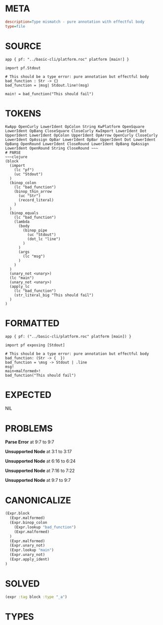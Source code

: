 # META
~~~ini
description=Type mismatch - pure annotation with effectful body
type=file
~~~
# SOURCE
~~~roc
app { pf: "../basic-cli/platform.roc" platform [main!] }

import pf.Stdout

# This should be a type error: pure annotation but effectful body
bad_function : Str -> {}
bad_function = |msg| Stdout.line!(msg)

main! = bad_function("This should fail")
~~~
# TOKENS
~~~text
KwApp OpenCurly LowerIdent OpColon String KwPlatform OpenSquare LowerIdent OpBang CloseSquare CloseCurly KwImport LowerIdent Dot UpperIdent LowerIdent OpColon UpperIdent OpArrow OpenCurly CloseCurly LowerIdent OpAssign OpBar LowerIdent OpBar UpperIdent Dot LowerIdent OpBang OpenRound LowerIdent CloseRound LowerIdent OpBang OpAssign LowerIdent OpenRound String CloseRound ~~~
# PARSE
~~~clojure
(block
  (import
    (lc "pf")
    (uc "Stdout")
  )
  (binop_colon
    (lc "bad_function")
    (binop_thin_arrow
      (uc "Str")
      (record_literal)
    )
  )
  (binop_equals
    (lc "bad_function")
    (lambda
      (body
        (binop_pipe
          (uc "Stdout")
          (dot_lc "line")
        )
      )
      (args
        (lc "msg")
      )
    )
  )
  (unary_not <unary>)
  (lc "main")
  (unary_not <unary>)
  (apply_lc
    (lc "bad_function")
    (str_literal_big "This should fail")
  )
)
~~~
# FORMATTED
~~~roc
app { pf: ("../basic-cli/platform.roc" platform [main]) }

import pf exposing [Stdout]

# This should be a type error: pure annotation but effectful body
bad_function: (Str -> {  })
bad_function = \msg -> Stdout | .line
msg!
main<malformed>!
bad_function("This should fail")
~~~
# EXPECTED
NIL
# PROBLEMS
**Parse Error**
at 9:7 to 9:7

**Unsupported Node**
at 3:1 to 3:17

**Unsupported Node**
at 6:16 to 6:24

**Unsupported Node**
at 7:16 to 7:22

**Unsupported Node**
at 9:7 to 9:7

# CANONICALIZE
~~~clojure
(Expr.block
  (Expr.malformed)
  (Expr.binop_colon
    (Expr.lookup "bad_function")
    (Expr.malformed)
  )
  (Expr.malformed)
  (Expr.unary_not)
  (Expr.lookup "main")
  (Expr.unary_not)
  (Expr.apply_ident)
)
~~~
# SOLVED
~~~clojure
(expr :tag block :type "_a")
~~~
# TYPES
~~~roc
~~~
